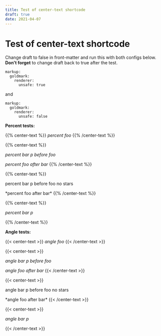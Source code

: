 ```yaml
---
title: Test of center-text shortcode
draft: true
date: 2021-04-07
---
```


# Test of center-text shortcode

Change draft to false in front-matter and run this with both configs below.  **Don't forget** to change draft back to true after the test.

```
markup:
  goldmark:
    renderer:
      unsafe: true
```

and

```
markup:
  goldmark:
    renderer:
      unsafe: false
```

**Percent tests:**

{{% center-text %}}
*percent foo*
{{% /center-text %}}

{{% center-text %}}
*<p>percent bar p before foo</p>*
*percent foo after bar*
{{% /center-text %}}

{{% center-text %}}
<p>percent bar p before foo no stars</p>
*percent foo after bar*
{{% /center-text %}}

{{% center-text %}}
*<p>percent bar p</p>*
{{% /center-text %}}

**Angle tests:**

{{< center-text >}}
*angle foo*
{{< /center-text >}}

{{< center-text >}}
*<p>angle bar p before foo</p>*
*angle foo after bar*
{{< /center-text >}}

{{< center-text >}}
<p>angle bar p before foo no stars</p>
*angle foo after bar*
{{< /center-text >}}

{{< center-text >}}
*<p>angle bar p</p>*
{{< /center-text >}}

